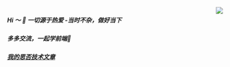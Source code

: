 <img align="right" src="https://github-readme-stats.vercel.app/api?username=booms21&show_icons=true&include_all_commits=true?count_private=true?include_all_commits=true&theme=vue" />

##### Hi ～ 👋      一切源于热爱    -当时不杂，做好当下
##### 多多交流，一起学前端🤔

##### <a href="https://segmentfault.com/u/luoyangzuichanganxing">我的思否技术文章</a>
